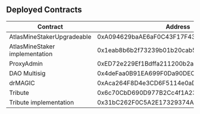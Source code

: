## Deployed Contracts

| Contract                       | Address                                    |
| ------------------------------ | ------------------------------------------ |
| AtlasMineStakerUpgradeable     | 0xA094629baAE6aF0C43F17F434B975337cBDb3C42 |
| AtlasMineStaker implementation | 0x1eab8b6b2f73239b01b20cab5c2c9b7e80ac7743 |
| ProxyAdmin                     | 0xED72e229Ef1Bdffa211200b2a5EAC3F08d6352F7 |
| DAO Multisig                   | 0x4deFaa0B91EA699F0Da90DEC276bbaa629015140 |
| drMAGIC                        | 0xAca264F8D4e3CD6F5114e0aD10DB465b3924C5B7 |
| Tribute                        | 0x6c70CbD690D977B2Cc4f1A239F2C3755a6903B8d |
| Tribute implementation         | 0x31bC262F0C5A2E17329374A51D78fc29ce61A831 |
